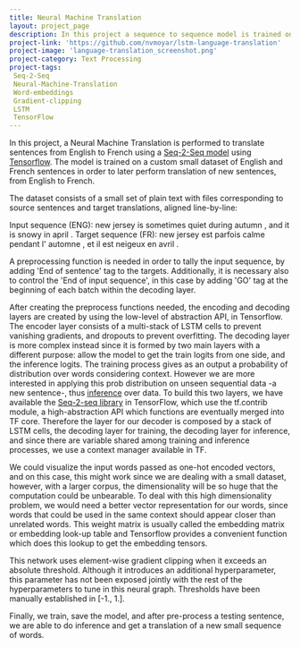 ```yaml
---
title: Neural Machine Translation
layout: project_page
description: In this project a sequence to sequence model is trained on a custom small dataset of English and French sentences in order to translate new sentences from English to French using TensorFlow.  
project-link: 'https://github.com/nvmoyar/lstm-language-translation'
project-image: 'language-translation_screenshot.png'
project-category: Text Processing
project-tags:
 Seq-2-Seq
 Neural-Machine-Translation
 Word-embeddings
 Gradient-clipping
 LSTM
 TensorFlow
---
```


In this project, a Neural Machine Translation is performed to translate sentences from English to French using a [Seq-2-Seq model](https://github.com/google/seq2seq/blob/master/docs/nmt.md) using [Tensorflow](www.tensorflow.org/tutorials/seq2seq). The model is trained on a custom small dataset of English and French sentences in order to later perform translation of new sentences, from English to French. 

The dataset consists of a small set of plain text with files corresponding to source sentences and target translations, aligned line-by-line: 

Input sequence (ENG): new jersey is sometimes quiet during autumn , and it is snowy in april .
Target sequence (FR): new jersey est parfois calme pendant l' automne , et il est neigeux en avril .

A preprocessing function is needed in order to tally the input sequence, by adding 'End of sentence' tag to the targets. Additionally, it is necessary also to control the 'End of input sequence', in this case by adding 'GO' tag at the beginning of each batch within the decoding layer. 

After creating the preprocess functions needed, the encoding and decoding layers are created by using the low-level of abstraction API, in Tensorflow. The encoder layer consists of a multi-stack of LSTM cells to prevent vanishing gradients, and dropouts to prevent overfitting. The decoding layer is more complex instead since it is formed by two main layers with a different purpose: allow the model to get the train logits from one side,  and the inference logits. The training process gives as an output a probability of distribution over words considering context. However we are more interested in applying this prob distribution on unseen sequential data -a new sentence-, thus [inference](https://www.tensorflow.org/tutorials/seq2seq#inference_how_to_generate_translations) over data. To build this two layers, we have available the [Seq-2-seq library](https://www.tensorflow.org/api_guides/python/contrib.seq2seq) in TensorFlow, which use the tf.contrib module, a high-abstraction API which functions are eventually merged into TF core. Therefore the layer for our decoder is composed by a stack of LSTM cells, the decoding layer for training, the decoding layer for inference, and since there are variable shared among training and inference processes, we use a context manager available in TF. 

We could visualize the input words passed as one-hot encoded vectors, and on this case, this might work since we are dealing with a small dataset, however, with a larger corpus, the dimensionality will be so huge that the computation could be unbearable. To deal with this high dimensionality problem, we would need a better vector representation for our words, since words that could be used in the same context should appear closer than unrelated words. This weight matrix is usually called the embedding matrix or embedding look-up table and Tensorflow provides a convenient function which does this lookup to get the embedding tensors. 

This network uses element-wise gradient clipping when it exceeds an absolute threshold. Although it introduces an additional hyperparameter, this parameter has not been exposed jointly with the rest of the hyperparameters to tune in this neural graph. Thresholds have been manually established in [-1., 1.]. 

Finally, we train, save the model, and after pre-process a testing sentence, we are able to do inference and get a translation of a new small sequence of words. 